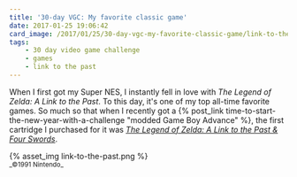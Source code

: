 ```yaml
---
title: '30-day VGC: My favorite classic game'
date: 2017-01-25 19:06:42
card_image: /2017/01/25/30-day-vgc-my-favorite-classic-game/link-to-the-past.png
tags:
    - 30 day video game challenge
    - games
    - link to the past
---
```

When I first got my Super NES, I instantly fell in love with _The Legend of Zelda: A Link to the Past_. To this day, it's one of my top all-time favorite games. So much so that when I recently got a {% post_link time-to-start-the-new-year-with-a-challenge "modded Game Boy Advance" %}, the first cartridge I purchased for it was [_The Legend of Zelda: A Link to the Past & Four Swords_](https://zeldawiki.org/The_Legend_of_Zelda:_A_Link_to_the_Past_%26_Four_Swords).

<p>{% asset_img link-to-the-past.png %}<br><small>_©1991 Nintendo_</small></p>